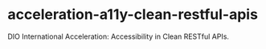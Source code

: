 # acceleration-a11y-clean-restful-apis
DIO International Acceleration: Accessibility in Clean RESTful APIs.
